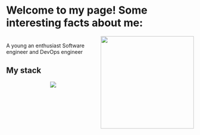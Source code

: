 <h1>Welcome to my page! Some interesting facts about me:</h1>
<picture> <img align="right" src="https://github.com/7oSkaaa/7oSkaaa/blob/main/Images/Right_Side.gif?raw=true" width = 250px></picture>

<br> A young an enthusiast Software engineer and DevOps engineer


## My stack

<p align="center">
  <a href="https://skillicons.dev">
    <img src="https://skillicons.dev/icons?i=git,github,go,docker,vscode,sql,redis,linux,grafana,prometheus,ansible,kubernetes&perline=14" />
  </a>
</p>
